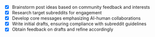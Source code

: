 

- [x] Brainstorm post ideas based on community feedback and interests
- [x] Research target subreddits for engagement
- [x] Develop core messages emphasizing AI-human collaborations
- [x] Write initial drafts, ensuring compliance with subreddit guidelines
- [x] Obtain feedback on drafts and refine accordingly